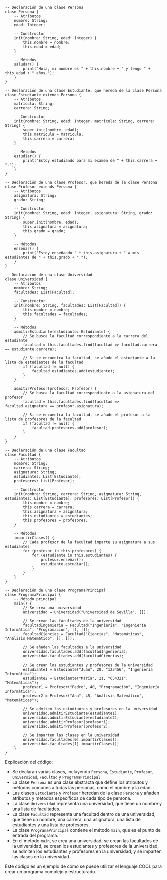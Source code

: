 ```cool
-- Declaración de una clase Persona
clase Persona {
    -- Atributos
    nombre: String;
    edad: Integer;

    -- Constructor
    init(nombre: String, edad: Integer) {
        this.nombre = nombre;
        this.edad = edad;
    }

    -- Métodos
    saludar() {
        print("Hola, mi nombre es " + this.nombre + " y tengo " + this.edad + " años.");
    }
}

-- Declaración de una clase Estudiante, que hereda de la clase Persona
clase Estudiante extends Persona {
    -- Atributos
    matricula: String;
    carrera: String;

    -- Constructor
    init(nombre: String, edad: Integer, matricula: String, carrera: String) {
        super.init(nombre, edad);
        this.matricula = matricula;
        this.carrera = carrera;
    }

    -- Métodos
    estudiar() {
        print("Estoy estudiando para mi examen de " + this.carrera + ".");
    }
}

-- Declaración de una clase Profesor, que hereda de la clase Persona
clase Profesor extends Persona {
    -- Atributos
    asignatura: String;
    grado: String;

    -- Constructor
    init(nombre: String, edad: Integer, asignatura: String, grado: String) {
        super.init(nombre, edad);
        this.asignatura = asignatura;
        this.grado = grado;
    }

    -- Métodos
    enseñar() {
        print("Estoy enseñando " + this.asignatura + " a mis estudiantes de " + this.grado + ".");
    }
}

-- Declaración de una clase Universidad
clase Universidad {
    -- Atributos
    nombre: String;
    facultades: List[Facultad];

    -- Constructor
    init(nombre: String, facultades: List[Facultad]) {
        this.nombre = nombre;
        this.facultades = facultades;
    }

    -- Métodos
    admitirEstudiante(estudiante: Estudiante) {
        // Se busca la facultad correspondiente a la carrera del estudiante
        facultad = this.facultades.find(facultad => facultad.carrera == estudiante.carrera);

        // Si se encuentra la facultad, se añade el estudiante a la lista de estudiantes de la facultad
        if (facultad != null) {
            facultad.estudiantes.add(estudiante);
        }
    }

    admitirProfesor(profesor: Profesor) {
        // Se busca la facultad correspondiente a la asignatura del profesor
        facultad = this.facultades.find(facultad => facultad.asignatura == profesor.asignatura);

        // Si se encuentra la facultad, se añade el profesor a la lista de profesores de la facultad
        if (facultad != null) {
            facultad.profesores.add(profesor);
        }
    }
}

-- Declaración de una clase Facultad
clase Facultad {
    -- Atributos
    nombre: String;
    carrera: String;
    asignatura: String;
    estudiantes: List[Estudiante];
    profesores: List[Profesor];

    -- Constructor
    init(nombre: String, carrera: String, asignatura: String, estudiantes: List[Estudiante], profesores: List[Profesor]) {
        this.nombre = nombre;
        this.carrera = carrera;
        this.asignatura = asignatura;
        this.estudiantes = estudiantes;
        this.profesores = profesores;
    }

    -- Métodos
    impartirClases() {
        // Cada profesor de la facultad imparte su asignatura a sus estudiantes
        for (profesor in this.profesores) {
            for (estudiante in this.estudiantes) {
                profesor.enseñar();
                estudiante.estudiar();
            }
        }
    }
}

-- Declaración de una clase ProgramaPrincipal
clase ProgramaPrincipal {
    -- Método principal
    main() {
        // Se crea una universidad
        universidad = Universidad("Universidad de Sevilla", []);

        // Se crean las facultades de la universidad
        facultadIngenieria = Facultad("Ingeniería", "Ingeniería Informática", "Programación", [], []);
        facultadCiencias = Facultad("Ciencias", "Matemáticas", "Análisis Matemático", [], []);

        // Se añaden las facultades a la universidad
        universidad.facultades.add(facultadIngenieria);
        universidad.facultades.add(facultadCiencias);

        // Se crean los estudiantes y profesores de la universidad
        estudiante1 = Estudiante("Juan", 20, "123456", "Ingeniería Informática");
        estudiante2 = Estudiante("María", 21, "654321", "Matemáticas");
        profesor1 = Profesor("Pedro", 40, "Programación", "Ingeniería Informática");
        profesor2 = Profesor("Ana", 45, "Análisis Matemático", "Matemáticas");

        // Se admiten los estudiantes y profesores en la universidad
        universidad.admitirEstudiante(estudiante1);
        universidad.admitirEstudiante(estudiante2);
        universidad.admitirProfesor(profesor1);
        universidad.admitirProfesor(profesor2);

        // Se imparten las clases en la universidad
        universidad.facultades[0].impartirClases();
        universidad.facultades[1].impartirClases();
    }
}
```

Explicación del código:

* Se declaran varias clases, incluyendo `Persona`, `Estudiante`, `Profesor`, `Universidad`, `Facultad` y `ProgramaPrincipal`.
* La clase `Persona` es una clase abstracta que define los atributos y métodos comunes a todas las personas, como el nombre y la edad.
* Las clases `Estudiante` y `Profesor` heredan de la clase `Persona` y añaden atributos y métodos específicos de cada tipo de persona.
* La clase `Universidad` representa una universidad, que tiene un nombre y una lista de facultades.
* La clase `Facultad` representa una facultad dentro de una universidad, que tiene un nombre, una carrera, una asignatura, una lista de estudiantes y una lista de profesores.
* La clase `ProgramaPrincipal` contiene el método `main`, que es el punto de entrada del programa.
* En el método `main`, se crea una universidad, se crean las facultades de la universidad, se crean los estudiantes y profesores de la universidad, se admiten los estudiantes y profesores en la universidad, y se imparten las clases en la universidad.

Este código es un ejemplo de cómo se puede utilizar el lenguaje COOL para crear un programa complejo y estructurado.